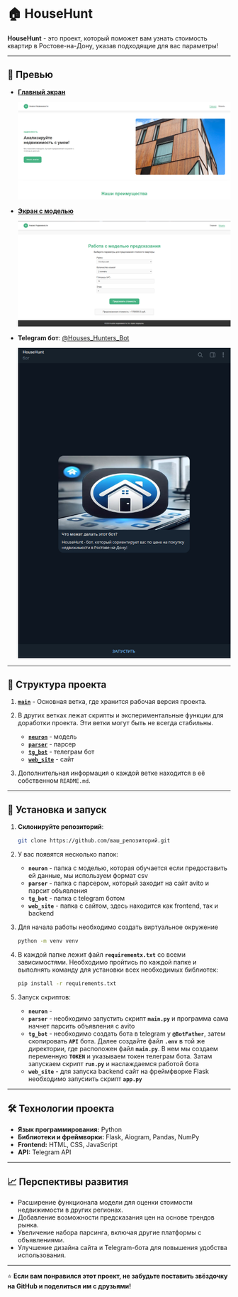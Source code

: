 # 🏠 HouseHunt

**HouseHunt** - это проект, который поможет вам узнать стоимость квартир в Ростове-на-Дону, указав подходящие для вас параметры!

---

## 📸 Превью

- **[Главный экран](https://dimagdd.github.io/HouseHunt/index.html)**

  ![Главный экран](img/home.png)

- **[Экран с моделью](https://dimagdd.github.io/HouseHunt/model.html)**

  ![Экран с моделью](img/model.png)

- **Telegram бот**: [@Houses_Hunters_Bot](https://t.me/Houses_Hunters_Bot)

  ![Телеграм бот](img/tg_bot.png)

---

## 📂 Структура проекта

1. [**`main`**](https://github.com/DimaGDD/HouseHunt) - Основная ветка, где хранится рабочая версия проекта.
   
3. В других ветках лежат скрипты и экспериментальные функции для доработки проекта. Эти ветки могут быть не всегда стабильны.
   - [**`neuron`**](https://github.com/DimaGDD/HouseHunt/tree/neuron) - модель
   - [**`parser`**](https://github.com/DimaGDD/HouseHunt/tree/parser) - парсер
   - [**`tg_bot`**](https://github.com/DimaGDD/HouseHunt/tree/tg_bot) - телеграм бот
   - [**`web_site`**](https://github.com/DimaGDD/HouseHunt/tree/web_site) - сайт
     
4. Дополнительная информация о каждой ветке находится в её собственном `README.md`.

---

## 🚀 Установка и запуск

1. **Склонируйте репозиторий**:
   
   ```bash
   git clone https://github.com/ваш_репозиторий.git
   
2. У вас появятся несколько папок:
   - **`neuron`** - папка с моделью, которая обучается если предоставить ей данные, мы используем формат csv
   - **`parser`** - папка с парсером, который заходит на сайт avito и парсит объявления
   - **`tg_bot`** - папка с telegram ботом
   - **`web_site`** - папка с сайтом, здесь находится как frontend, так и backend

3. Для начала работы необходимо создать виртуальное окружение

   ```bash
   python -m venv venv

4. В каждой папке лежит файл **`requirementx.txt`** со всеми зависимостями. Необходимо пройтись по каждой папке и выполнять команду для установки всех необходимых библиотек:

   ```bash
   pip install -r requirements.txt

5. Запуск скриптов:
   - **`neuron`** -
   - **`parser`** - необходимо запустить скрипт **`main.py`** и программа сама начнет парсить объявления с avito
   - **`tg_bot`** - необходимо создать бота в telegram у **`@BotFather`**, затем скопировать **`API`** бота. Далее создайте файл **`.env`** в той же директории, где расположен файл **`main.py`**. В нем мы создаем переменную **`TOKEN`** и указываем токен телеграм бота. Затам запускаем скрипт **`run.py`** и наслаждаемся работой бота
   - **`web_site`** - для запуска backend сайт на фреймфворке Flask необходимо запусиить скрипт **`app.py`**

---

## 🛠️ Технологии проекта

- **Язык программирования:** Python
- **Библиотеки и фреймворки:** Flask, Aiogram, Pandas, NumPy
- **Frontend:** HTML, CSS, JavaScript
- **API:** Telegram API

---

## 📈 Перспективы развития

- Расширение функционала модели для оценки стоимости недвижимости в других регионах.
- Добавление возможности предсказания цен на основе трендов рынка.
- Увеличение набора парсинга, включая другие платформы с объявлениями.
- Улучшение дизайна сайта и Telegram-бота для повышения удобства использования.

---

⭐ **Если вам понравился этот проект, не забудьте поставить звёздочку на GitHub и поделиться им с друзьями!**
